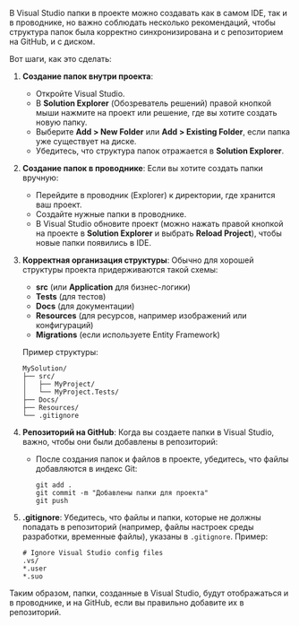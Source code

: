 В Visual Studio папки в проекте можно создавать как в самом IDE, так и в проводнике, но важно соблюдать несколько рекомендаций, чтобы структура папок была корректно синхронизирована и с репозиторием на GitHub, и с диском.

Вот шаги, как это сделать:

1. **Создание папок внутри проекта**:
    
    - Откройте Visual Studio.
    - В **Solution Explorer** (Обозреватель решений) правой кнопкой мыши нажмите на проект или решение, где вы хотите создать новую папку.
    - Выберите **Add > New Folder** или **Add > Existing Folder**, если папка уже существует на диске.
    - Убедитесь, что структура папок отражается в **Solution Explorer**.
2. **Создание папок в проводнике**: Если вы хотите создать папки вручную:
    
    - Перейдите в проводник (Explorer) к директории, где хранится ваш проект.
    - Создайте нужные папки в проводнике.
    - В Visual Studio обновите проект (можно нажать правой кнопкой на проекте в **Solution Explorer** и выбрать **Reload Project**), чтобы новые папки появились в IDE.
3. **Корректная организация структуры**: Обычно для хорошей структуры проекта придерживаются такой схемы:
    
    - **src** (или **Application** для бизнес-логики)
    - **Tests** (для тестов)
    - **Docs** (для документации)
    - **Resources** (для ресурсов, например изображений или конфигураций)
    - **Migrations** (если используете Entity Framework)
    
    Пример структуры:
    
    ```
    MySolution/
    ├── src/
    │   ├── MyProject/
    │   └── MyProject.Tests/
    ├── Docs/
    ├── Resources/
    └── .gitignore
    ```
    
4. **Репозиторий на GitHub**: Когда вы создаете папки в Visual Studio, важно, чтобы они были добавлены в репозиторий:
    
    - После создания папок и файлов в проекте, убедитесь, что файлы добавляются в индекс Git:
        
        ```
        git add .
        git commit -m "Добавлены папки для проекта"
        git push
        ```
        
5. **.gitignore**: Убедитесь, что файлы и папки, которые не должны попадать в репозиторий (например, файлы настроек среды разработки, временные файлы), указаны в `.gitignore`. Пример:
    
    ```
    # Ignore Visual Studio config files
    .vs/
    *.user
    *.suo
    ```
    

Таким образом, папки, созданные в Visual Studio, будут отображаться и в проводнике, и на GitHub, если вы правильно добавите их в репозиторий.